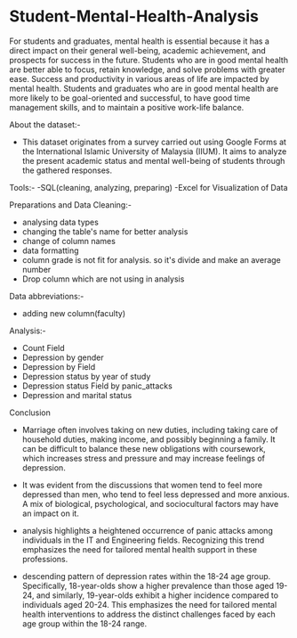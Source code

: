 # Student-Mental-Health-Analysis
For students and graduates, mental health is essential because it has a direct impact on their general well-being, academic achievement, and prospects for success in the future. Students who are in good mental health are better able to focus, retain knowledge, and solve problems with greater ease. Success and productivity in various areas of life are impacted by mental health. Students and graduates who are in good mental health are more likely to be goal-oriented and successful, to have good time management skills, and to maintain a positive work-life balance.

About the dataset:- 
-  This dataset originates from a survey carried out using Google Forms at the International Islamic University of Malaysia (IIUM). It aims to analyze the present academic status and mental well-being of students through the gathered responses.
  
Tools:- 
-SQL(cleaning, analyzing, preparing)
-Excel for Visualization of Data

Preparations and Data Cleaning:- 
   - analysing data types
   - changing the table's name for better analysis
   - change of column names
   - data formatting
   - column grade is not fit for analysis. so it's divide and make an average number
   - Drop column which are not using in analysis

Data abbreviations:- 
   - adding new column(faculty)

Analysis:- 
   - Count Field 
   - Depression by gender
   - Depression by Field
   - Depression status by year of study
   - Depression status Field by panic_attacks
   - Depression and marital status

Conclusion
- Marriage often involves taking on new duties, including taking care of household duties, making income, and possibly beginning a family. It can be difficult to balance these new obligations with coursework, which increases stress and pressure and may increase feelings of depression.

- It was evident from the discussions that women tend to feel more depressed than men, who tend to feel less depressed and more anxious. A mix of biological, psychological, and sociocultural factors may have an impact on it.

- analysis highlights a heightened occurrence of panic attacks among individuals in the IT and Engineering fields. Recognizing this trend emphasizes the need for tailored mental health support in these professions.

- descending pattern of depression rates within the 18-24 age group. Specifically, 18-year-olds show a higher prevalence than those aged 19-24, and similarly, 19-year-olds exhibit a higher incidence compared to individuals aged 20-24. This emphasizes the need for tailored mental health interventions to address the distinct challenges faced by each age group within the 18-24 range.

